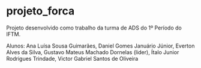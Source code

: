 # projeto_forca
Projeto desenvolvido como trabalho da turma de ADS do 1º Período do IFTM.

Alunos: Ana Luísa Sousa Guimarães, Daniel Gomes Januário Júnior, Everton Alves da Silva, Gustavo Mateus Machado Dornelas (lider), Ítalo Junior Rodrigues Trindade, Victor Gabriel Santos de Oliveira
